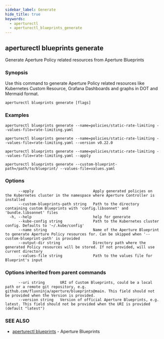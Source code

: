 ```yaml
---
sidebar_label: Generate
hide_title: true
keywords:
  - aperturectl
  - aperturectl_blueprints_generate
---
```


## aperturectl blueprints generate

Generate Aperture Policy related resources from Aperture Blueprints

### Synopsis

Use this command to generate Aperture Policy related resources like Kubernetes Custom Resource, Grafana Dashboards and graphs in DOT and Mermaid format.

```
aperturectl blueprints generate [flags]
```

### Examples

```
aperturectl blueprints generate --name=policies/static-rate-limiting --values-file=rate-limiting.yaml

aperturectl blueprints generate --name=policies/static-rate-limiting --values-file=rate-limiting.yaml --version v0.22.0

aperturectl blueprints generate --name=policies/static-rate-limiting --values-file=rate-limiting.yaml --apply

aperturectl blueprints generate --custom-blueprint-path=/path/to/blueprint/ --values-file=values.yaml
```

### Options

```
      --apply                           Apply generated policies on the Kubernetes cluster in the namespace where Aperture Controller is installed
      --custom-blueprints-path string   Path to the directory containing custom Blueprints with 'config.libsonnet' and 'bundle.libsonnet' files
  -h, --help                            help for generate
      --kube-config string              Path to the Kubernetes cluster config. Defaults to '~/.kube/config'
      --name string                     Name of the Aperture Blueprint to generate Aperture Policy resources for. Can be skipped when '--custom-blueprint-path' is provided
      --output-dir string               Directory path where the generated Policy resources will be stored. If not provided, will use current directory
      --values-file string              Path to the values file for Blueprint's input
```

### Options inherited from parent commands

```
      --uri string       URI of Custom Blueprints, could be a local path or a remote git repository, e.g. github.com/fluxninja/aperture/blueprints@main. This field should not be provided when the Version is provided.
      --version string   Version of official Aperture Blueprints, e.g. latest. This field should not be provided when the URI is provided (default "latest")
```

### SEE ALSO

- [aperturectl blueprints](/reference/aperturectl/blueprints/blueprints.md) - Aperture Blueprints
